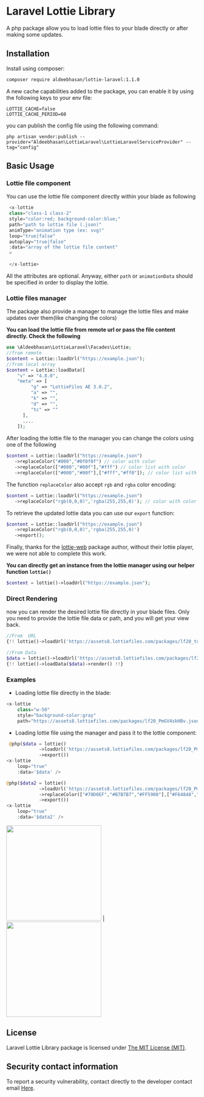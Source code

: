 Laravel Lottie Library
=====
A php package allow you to load lottie files to your blade directly 
or after making some updates. 

Installation
------------

Install using composer:

```bash
composer require aldeebhasan/lottie-laravel:1.1.0
```

A new cache capabilities added to the package, you can enable it by using the following keys to your env file:
```
LOTTIE_CACHE=false
LOTTIE_CACHE_PERIOD=60
```
you can publish the config file using the following command:
```
php artisan vendor:publish --provider="Aldeebhasan\LottieLaravel\LottieLaravelServiceProvider" --tag="config"
```

Basic Usage
-----------

### Lottie file component

You can use the lottie file component directly within your blade as following
```php
 <x-lottie 
 class="class-1 class-2" 
 style="color:red; background-color:blue;" 
 path="path to lottie file (.json)"
 animType="animation type (ex: svg)"
 loop="true|false"
 autoplay="true|false"
 :data="array of the lottie file content"
 >
 
 </x-lottie>
```

All the attributes are optional. Anyway, either 
`path` or `animationData` should be specified in order to 
display the lottie. 

### Lottie files manager
The package also provide a manager to manage the lottie files and make updates
over them(like changing the colors)

**You can load the lottie file from remote url or pass the file content directly. Check the following**

```php
use \Aldeebhasan\LottieLaravel\Facades\Lottie;
//from remote
$content = Lottie::loadUrl("https://example.json");
//from local array
$content = Lottie::loadData([ 
    "v" => "4.8.0", 
    "meta" => [
         "g" => "LottieFiles AE 3.0.2", 
         "a" => "", 
         "k" => "", 
         "d" => "", 
         "tc" => "" 
      ], 
      ....
    ]);
```
After loading the lottie file to the manager you can 
change the colors  using one of the following 
```php
$content = Lottie::loadUrl("https://example.json")
   ->replaceColor("#000","#0f0f0f") // color with color
   ->replaceColor(["#000","#00f"],"#fff") // color list with color
   ->replaceColor(["#000","#00f"],["#fff","#ff0"]); // color list with color list
```
The function `replaceColor` also accept `rgb` and `rgba` color encoding:
```php
$content = Lottie::loadUrl("https://example.json")
   ->replaceColor("rgb(0,0,0)",'rgba(255,255,0)'); // color with color
```

To retrieve the updated lottie data you can use our `export` function:

```php
$content = Lottie::loadUrl("https://example.json")
   ->replaceColor("rgb(0,0,0)",'rgba(255,255,0)')
   ->export();
```

Finally, thanks for the [lottie-web](https://github.com/airbnb/lottie-web) package author, 
without their lottie player, we were not able to complete this work.

**You can directly get an instance from the lottie manager using our helper function `lottie()`**
```php
$content = lottie()->loadUrl("https://example.json");
```
### Direct Rendering
now you can render the desired lottie file directly in your blade files. 
Only you need to provide the lottie file data or path, and you will get your view back.
```php
//From  URL
{!! lottie()->loadUrl('https://assets8.lottiefiles.com/packages/lf20_tuzu65Bu6N.json')->render() !!}

//From Data
$data = lottie()->loadUrl('https://assets8.lottiefiles.com/packages/lf20_tuzu65Bu6N.json')->export();
{!! lottie()->loadData($data)->render() !!}
```

### Examples
- Loading lottie file directly in the blade:
```php
<x-lottie 
    class="w-50" 
    style="background-color:gray"  
    path="https://assets8.lottiefiles.com/packages/lf20_PmGV4skHBv.json"/>
```
- Loading lottie file using the manager and pass it to the lottie component:
```php
 @php($data = lottie()
            ->loadUrl('https://assets8.lottiefiles.com/packages/lf20_PmGV4skHBv.json')
            ->export())
<x-lottie 
    loop="true"   
    :data='$data' />

@php($data2 = lottie()
            ->loadUrl('https://assets8.lottiefiles.com/packages/lf20_PmGV4skHBv.json')
            ->replaceColor(["#70D0EF","#B7B7B7","#FF5900"],["#F64848","#FFA900","#003BFF"])
            ->export())
<x-lottie 
    loop="true"   
    :data='$data2' />

```

<img  src="https://user-images.githubusercontent.com/62222392/194541107-37fb0f4f-0a34-42ab-a854-8811ebb5e24a.gif" width="250"/> |  <img src="https://user-images.githubusercontent.com/62222392/194541252-d89a9f29-e8be-4156-ba82-b44612442815.gif" width=250>


## License

Laravel Lottie Library package is licensed under [The MIT License (MIT)](https://github.com/git/git-scm.com/blob/main/MIT-LICENSE.txt).

## Security contact information

To report a security vulnerability, contact directly to the developer contact email [Here](mailto:aldeeb.91@gmail.com).
